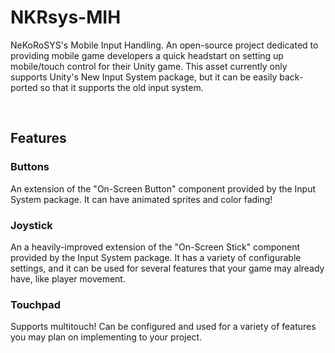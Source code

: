 # NKRsys-MIH
NeKoRoSYS's Mobile Input Handling. An open-source project dedicated to providing mobile game developers a quick headstart on setting up mobile/touch control for their Unity game. This asset currently only supports Unity's New Input System package, but it can be easily back-ported so that it supports the old input system.

<br>

## Features
### Buttons
An extension of the "On-Screen Button" component provided by the Input System package. It can have animated sprites and color fading!
### Joystick
An a heavily-improved extension of the "On-Screen Stick" component provided by the Input System package. It has a variety of configurable settings, and it can be used for several features that your game may already have, like player movement.
### Touchpad
Supports multitouch! Can be configured and used for a variety of features you may plan on implementing to your project.

